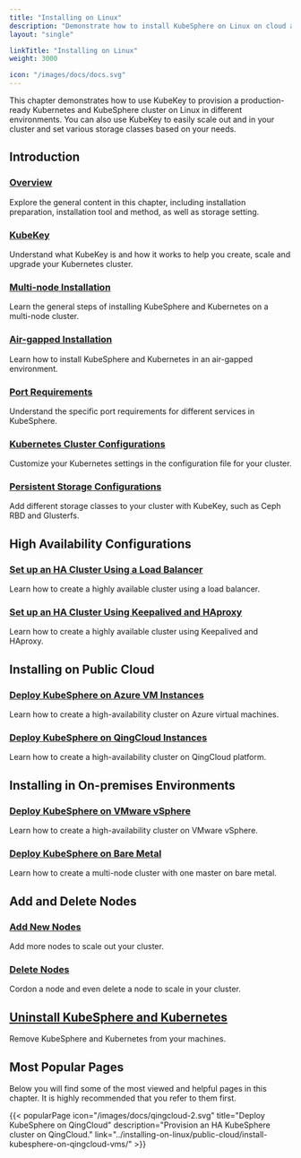 ```yaml
---
title: "Installing on Linux"
description: "Demonstrate how to install KubeSphere on Linux on cloud and in on-premises environments."
layout: "single"

linkTitle: "Installing on Linux"
weight: 3000

icon: "/images/docs/docs.svg"
---
```


This chapter demonstrates how to use KubeKey to provision a production-ready Kubernetes and KubeSphere cluster on Linux in different environments. You can also use KubeKey to easily scale out and in your cluster and set various storage classes based on your needs.

## Introduction

### [Overview](../installing-on-linux/introduction/intro/)

Explore the general content in this chapter, including installation preparation, installation tool and method, as well as storage setting.

### [KubeKey](../installing-on-linux/introduction/kubekey/)

Understand what KubeKey is and how it works to help you create, scale and upgrade your Kubernetes cluster.

### [Multi-node Installation](../installing-on-linux/introduction/multioverview/)

Learn the general steps of installing KubeSphere and Kubernetes on a multi-node cluster.

### [Air-gapped Installation](../installing-on-linux/introduction/air-gapped-installation/)

Learn how to install KubeSphere and Kubernetes in an air-gapped environment.

### [Port Requirements](../installing-on-linux/introduction/port-firewall/)

Understand the specific port requirements for different services in KubeSphere.

### [Kubernetes Cluster Configurations](../installing-on-linux/introduction/vars/)

Customize your Kubernetes settings in the configuration file for your cluster.

### [Persistent Storage Configurations](../installing-on-linux/introduction/storage-configuration/)

Add different storage classes to your cluster with KubeKey, such as Ceph RBD and Glusterfs.

## High Availability Configurations

### [Set up an HA Cluster Using a Load Balancer](../installing-on-linux/high-availability-configurations/ha-configuration/)

Learn how to create a highly available cluster using a load balancer.

### [Set up an HA Cluster Using Keepalived and HAproxy](../installing-on-linux/high-availability-configurations/set-up-ha-cluster-using-keepalived-haproxy/)

Learn how to create a highly available cluster using Keepalived and HAproxy.

## Installing on Public Cloud

### [Deploy KubeSphere on Azure VM Instances](../installing-on-linux/public-cloud/install-kubesphere-on-azure-vms/)

Learn how to create a high-availability cluster on Azure virtual machines.

### [Deploy KubeSphere on QingCloud Instances](../installing-on-linux/public-cloud/install-kubesphere-on-qingcloud-vms/)

Learn how to create a high-availability cluster on QingCloud platform.

## Installing in On-premises Environments

### [Deploy KubeSphere on VMware vSphere](../installing-on-linux/on-premises/install-kubesphere-on-vmware-vsphere/)

Learn how to create a high-availability cluster on VMware vSphere.

### [Deploy KubeSphere on Bare Metal](../installing-on-linux/on-premises/install-kubesphere-on-bare-metal/)

Learn how to create a multi-node cluster with one master on bare metal.

## Add and Delete Nodes

### [Add New Nodes](../installing-on-linux/cluster-operation/add-new-nodes/)

Add more nodes to scale out your cluster.

### [Delete Nodes](../installing-on-linux/cluster-operation/remove-nodes/)

Cordon a node and even delete a node to scale in your cluster.

## [Uninstall KubeSphere and Kubernetes](../installing-on-linux/uninstall-kubesphere-and-kubernetes/)

Remove KubeSphere and Kubernetes from your machines.

## Most Popular Pages

Below you will find some of the most viewed and helpful pages in this chapter. It is highly recommended that you refer to them first.

{{< popularPage icon="/images/docs/qingcloud-2.svg" title="Deploy KubeSphere on QingCloud" description="Provision an HA KubeSphere cluster on QingCloud." link="../installing-on-linux/public-cloud/install-kubesphere-on-qingcloud-vms/" >}}
